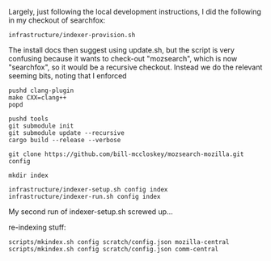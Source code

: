 
Largely, just following the local development instructions, I did the following
in my checkout of searchfox:

```
infrastructure/indexer-provision.sh
```

The install docs then suggest using update.sh, but the script is very confusing
because it wants to check-out "mozsearch", which is now "searchfox", so it would
be a recursive checkout.  Instead we do the relevant seeming bits, noting that
I enforced
```
pushd clang-plugin
make CXX=clang++
popd

pushd tools
git submodule init
git submodule update --recursive
cargo build --release --verbose
```





```
git clone https://github.com/bill-mccloskey/mozsearch-mozilla.git config

mkdir index

infrastructure/indexer-setup.sh config index
infrastructure/indexer-run.sh config index
```

My second run of indexer-setup.sh screwed up...

re-indexing stuff:
```
scripts/mkindex.sh config scratch/config.json mozilla-central
scripts/mkindex.sh config scratch/config.json comm-central
```
